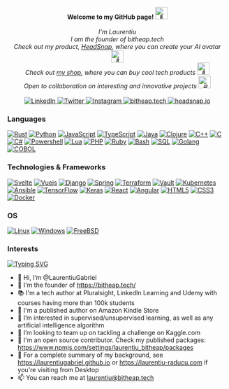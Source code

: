 <p align="center">
    <b>Welcome to my GitHub page! <img src="https://media.tenor.com/nebZyl8oN7IAAAAi/wave-hello.gif" width="28px" alt="👋"></b><br><br>
    <i>
        I'm Laurentiu<br>
        I am the founder of bitheap.tech<br>
        Check out my product, <a href=HeadSnap.io>HeadSnap</a>, where you can create your AI avatar <img src="https://media.tenor.com/GocCvG7hs78AAAAi/rocket-joypixels.gif" width="28px" alt="🚀"><br>
        Check out <a href=bitheap.tech/shop>my shop</a>, where you can buy cool tech products <img src="https://media.tenor.com/xzM6oRwPFrMAAAAi/rolling-jackass.gif" width="28px" alt="🛒"><br>
        Open to collaboration on interesting and innovative projects <img src="https://media.tenor.com/swkJYSIq89YAAAAi/man-technologist-people.gif" width="28px" alt="🖥️"><br>
    </i><br>
   <a href="https://www.linkedin.com/in/laurentiur">
        <img src="https://img.shields.io/badge/LinkedIn-blue?style=flat-square&logo=linkedin" alt="LinkedIn">
 </a>
 
 <a href="https://twitter.com/Bitheap_tech">
        <img src="https://img.shields.io/badge/twitter-blue?style=flat-square&logo=twitter" alt="Twitter">
 </a>
 
  <a href="https://www.instagram.com/bitheap.tech/">
        <img src="https://img.shields.io/badge/instagram-blueviolet?style=flat-square&logo=instagram" alt="Instagram">
 </a>
 
 <a href="https://wwww.bitheap.tech">
        <img src="https://img.shields.io/badge/bitheap-tech-black" alt="bitheap.tech">
 </a>
 
 <a href="https://headsnap.io">
        <img src="https://img.shields.io/badge/headsnap-AI-orang?logo=probot" alt="headsnap.io">
 </a>
</p>

### Languages
[![Rust](https://img.shields.io/badge/rust-black?style=for-the-badge&logo=rust)](https://github.com/LaurentiuGabriel)
[![Python](https://img.shields.io/badge/python-black?style=for-the-badge&logo=python)](https://github.com/LaurentiuGabriel)
[![JavaScript](https://img.shields.io/badge/javascript-black?style=for-the-badge&logo=javascript)](https://github.com/LaurentiuGabriel)
[![TypeScript](https://img.shields.io/badge/typescript-black?style=for-the-badge&logo=typescript)](https://github.com/LaurentiuGabriel)
[![Java](https://img.shields.io/badge/java-black?style=for-the-badge&logo=openjdk)](https://github.com/LaurentiuGabriel)
[![Clojure](https://img.shields.io/badge/clojure-black?style=for-the-badge&logo=clojure)](https://github.com/LaurentiuGabriel)
[![C++](https://img.shields.io/badge/c++-black?style=for-the-badge&logo=cplusplus)](https://github.com/LaurentiuGabriel)
[![C](https://img.shields.io/badge/c-black?style=for-the-badge&logo=c)](https://github.com/LaurentiuGabriel)
[![C#](https://img.shields.io/badge/csharp-black?style=for-the-badge&logo=sharp)](https://github.com/LaurentiuGabriel)
[![Powershell](https://img.shields.io/badge/powershell-black?style=for-the-badge&logo=powershell)](https://github.com/LaurentiuGabriel)
[![Lua](https://img.shields.io/badge/lua-black?style=for-the-badge&logo=lua)](https://github.com/LaurentiuGabriel)
[![PHP](https://img.shields.io/badge/php-black?style=for-the-badge&logo=php)](https://github.com/LaurentiuGabriel)
[![Ruby](https://img.shields.io/badge/ruby-black?style=for-the-badge&logo=ruby)](https://github.com/LaurentiuGabriel)
[![Bash](https://img.shields.io/badge/bash-black?style=for-the-badge&logo=gnu-bash&logoColor=white)](https://github.com/LaurentiuGabriel)
[![SQL](https://img.shields.io/badge/sql-black?style=for-the-badge&logo=mysql)](https://github.com/LaurentiuGabriel)
[![Golang](https://img.shields.io/badge/golang-black?style=for-the-badge&logo=go)](https://github.com/LaurentiuGabriel)
[![COBOL](https://img.shields.io/badge/cobol-black?style=for-the-badge&logo=cobol)](https://github.com/LaurentiuGabriel)

### Technologies & Frameworks
[![Svelte](https://img.shields.io/badge/svelte-black?style=for-the-badge&logo=svelte)](https://github.com/LaurentiuGabriel)
[![Vuejs](https://img.shields.io/badge/vuejs-black?style=for-the-badge&logo=vue)](https://github.com/LaurentiuGabriel)
[![Django](https://img.shields.io/badge/django-black?style=for-the-badge&logo=django)](https://github.com/LaurentiuGabriel)
[![Spring](https://img.shields.io/badge/spring-black?style=for-the-badge&logo=spring)](https://github.com/LaurentiuGabriel)
[![Terraform](https://img.shields.io/badge/terraform-black?style=for-the-badge&logo=terraform)](https://github.com/LaurentiuGabriel)
[![Vault](https://img.shields.io/badge/vault-black?style=for-the-badge&logo=vault)](https://github.com/LaurentiuGabriel)
[![Kubernetes](https://img.shields.io/badge/kubernetes-black?style=for-the-badge&logo=kubernetes)](https://github.com/LaurentiuGabriel)
[![Ansible](https://img.shields.io/badge/ansible-black?style=for-the-badge&logo=ansible)](https://github.com/LaurentiuGabriel)
[![TensorFlow](https://img.shields.io/badge/tensorflow-black?style=for-the-badge&logo=tensorflow)](https://github.com/LaurentiuGabriel)
[![Keras](https://img.shields.io/badge/keras-black?style=for-the-badge&logo=keras)](https://github.com/LaurentiuGabriel)
[![React](https://img.shields.io/badge/react-black?style=for-the-badge&logo=react)](https://github.com/LaurentiuGabriel)
[![Angular](https://img.shields.io/badge/angular-black?style=for-the-badge&logo=angular)](https://github.com/LaurentiuGabriel)
[![HTML5](https://img.shields.io/badge/html5-black?style=for-the-badge&logo=html5)](https://hub.docker.com/u/LaurentiuGabriel)
[![CSS3](https://img.shields.io/badge/css3-black?style=for-the-badge&logo=css3)](https://hub.docker.com/u/LaurentiuGabriel)
[![Docker](https://img.shields.io/badge/docker-black?style=for-the-badge&logo=docker)](https://hub.docker.com/u/LaurentiuGabriel)

### OS
[![Linux](https://img.shields.io/badge/linux-black?style=for-the-badge&logo=Linux)](https://github.com/LaurentiuGabriel)
[![Windows](https://img.shields.io/badge/Windows-black?style=for-the-badge&logo=Windows)](https://github.com/LaurentiuGabriel)
[![FreeBSD](https://img.shields.io/badge/FreeBSD-black?style=for-the-badge&logo=FreeBSD)](https://github.com/LaurentiuGabriel)

### Interests
[![Typing SVG](https://readme-typing-svg.demolab.com?font=Roboto&pause=700&width=435&lines=Artificial+Intelligence;Distributed+Systems;Cybersecurity)](https://git.io/typing-svg)

- 👋 Hi, I’m @LaurentiuGabriel
- 💼 I'm the founder of https://bitheap.tech/
- 📚 I'm a tech author at Pluralsight, LinkedIn Learning and Udemy with courses having more than 100k students
- 🏤 I'm a published author on Amazon Kindle Store
- 👀 I’m interested in supervised/unsupervised learning, as well as any artificial intelligence algorithm
- 💞️ I’m looking to team up on tackling a challenge on Kaggle.com
- 🔢 I'm an open source contributor. Check my published packages: https://www.npmjs.com/settings/laurentiu_bitheap/packages
- 📙 For a complete summary of my background, see https://laurentiugabriel.github.io or https://laurentiu-raducu.com if you're visiting from Desktop
- 📫 You can reach me at laurentiu@bitheap.tech
 
<!---
LaurentiuGabriel/LaurentiuGabriel is a ✨ special ✨ repository because its `README.md` (this file) appears on your GitHub profile.
You can click the Preview link to take a look at your changes.
--->
